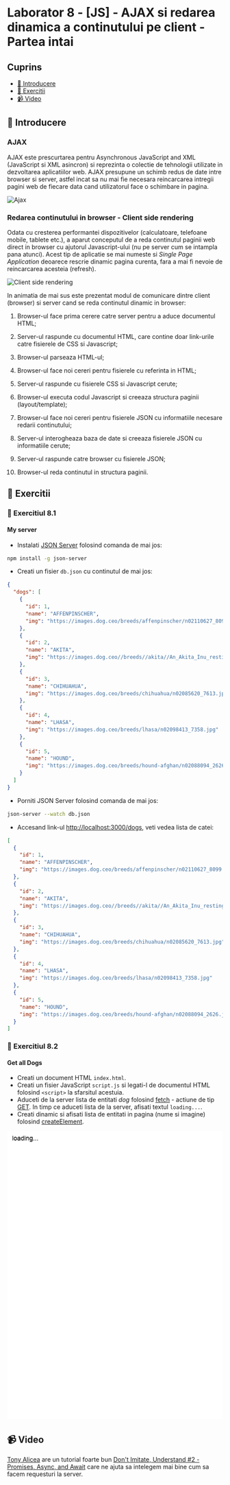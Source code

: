 # Laborator 8 - [JS] - AJAX si redarea dinamica a continutului pe client - Partea intai

## Cuprins

- [🦉 Introducere](#-Introducere)
- [🎢 Exercitii](#-Exercitii)
- [📹 Video](#-Video)

## 🦉 Introducere

### AJAX

AJAX este prescurtarea pentru Asynchronous JavaScript and XML (JavaScript si XML asincron) si reprezinta o colectie de tehnologii utilizate in dezvoltarea aplicatiilor web. AJAX presupune un schimb redus de date intre browser si server, astfel incat sa nu mai fie necesara reincarcarea intregii pagini web de fiecare data cand utilizatorul face o schimbare in pagina.

![Ajax](AJAX-animation.gif)

### Redarea continutului in browser - Client side rendering

Odata cu cresterea performantei dispozitivelor (calculatoare, telefoane mobile, tablete etc.), a aparut conceputul de a reda continutul paginii web direct in browser cu ajutorul Javascript-ului (nu pe server cum se intampla pana atunci). Acest tip de aplicatie se mai numeste si *Single Page Application* deoarece rescrie dinamic pagina curenta, fara a mai fi nevoie de reincarcarea acesteia (refresh).

![Client side rendering](Client-side-rendering-animation.gif)

In animatia de mai sus este prezentat modul de comunicare dintre client (browser) si server cand se reda continutul dinamic in browser:

 1. Browser-ul face prima cerere catre server pentru a aduce documentul HTML;

 2. Server-ul raspunde cu documentul HTML, care contine doar link-urile catre fisierele de CSS si Javascript;

 3. Browser-ul parseaza HTML-ul;

 4. Browser-ul face noi cereri pentru fisierele cu referinta in HTML;

 5. Server-ul raspunde cu fisierele CSS si Javascript cerute;

 6. Browser-ul executa codul Javascript si creeaza structura paginii (layout/template);

 7. Browser-ul face noi cereri pentru fisierele JSON cu informatiile necesare redarii continutului;

 8. Server-ul interogheaza baza de date si creeaza fisierele JSON cu informatiile cerute;

 9. Server-ul raspunde catre browser cu fisierele JSON;

 10. Browser-ul reda continutul in structura paginii.

## 🎢 Exercitii

### 💪  Exercitiul 8.1

#### My server

- Instalati [JSON Server](https://github.com/typicode/json-server) folosind comanda de mai jos:

```bash
npm install -g json-server
```

- Creati un fisier `db.json` cu continutul de mai jos:

```json
{
  "dogs": [
    {
      "id": 1,
      "name": "AFFENPINSCHER",
      "img": "https://images.dog.ceo/breeds/affenpinscher/n02110627_8099.jpg"
    },
    {
      "id": 2,
      "name": "AKITA",
      "img": "https://images.dog.ceo//breeds//akita//An_Akita_Inu_resting.jpg"
    },
    {
      "id": 3,
      "name": "CHIHUAHUA",
      "img": "https://images.dog.ceo/breeds/chihuahua/n02085620_7613.jpg"
    },
    {
      "id": 4,
      "name": "LHASA",
      "img": "https://images.dog.ceo/breeds/lhasa/n02098413_7358.jpg"
    },
    {
      "id": 5,
      "name": "HOUND",
      "img": "https://images.dog.ceo/breeds/hound-afghan/n02088094_2626.jpg"
    }
  ]
}
```

- Porniti JSON Server folosind comanda de mai jos:

```bash
json-server --watch db.json
```

- Accesand link-ul [http://localhost:3000/dogs](http://localhost:3000/dogs), veti vedea lista de catei:

```json
[
  {
    "id": 1,
    "name": "AFFENPINSCHER",
    "img": "https://images.dog.ceo/breeds/affenpinscher/n02110627_8099.jpg"
  },
  {
    "id": 2,
    "name": "AKITA",
    "img": "https://images.dog.ceo//breeds//akita//An_Akita_Inu_resting.jpg"
  },
  {
    "id": 3,
    "name": "CHIHUAHUA",
    "img": "https://images.dog.ceo/breeds/chihuahua/n02085620_7613.jpg"
  },
  {
    "id": 4,
    "name": "LHASA",
    "img": "https://images.dog.ceo/breeds/lhasa/n02098413_7358.jpg"
  },
  {
    "id": 5,
    "name": "HOUND",
    "img": "https://images.dog.ceo/breeds/hound-afghan/n02088094_2626.jpg"
  }
]
```

### 💪  Exercitiul 8.2

#### Get all Dogs

- Creati un document HTML `index.html`.
- Creati un fisier JavaScript `script.js` si legati-l de documentul HTML folosind `<script>` la sfarsitul acestuia.
- Aduceti de la server lista de entitati _dog_ folosind [fetch](https://developers.google.com/web/updates/2015/03/introduction-to-fetch) - actiune de tip [GET](https://spring.io/understanding/REST#get). In timp ce aduceti lista de la server, afisati textul `loading...`.
- Creati dinamic si afisati lista de entitati in pagina (nume si imagine) folosind [createElement](https://developer.mozilla.org/en-US/docs/Web/API/Document/createElement).

![GET dogs](GET-dogs-animation.gif)

## 📹 Video

[Tony Alicea](https://twitter.com/anthonypalicea) are un tutorial foarte bun [Don't Imitate, Understand #2 - Promises, Async, and Await](https://www.youtube.com/watch?v=fyGSyqEX2dw&t=146s) care ne ajuta sa intelegem mai bine cum sa facem requesturi la server.
